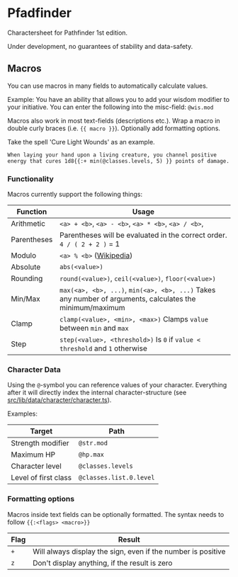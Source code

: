 # Pfadfinder

Charactersheet for Pathfinder 1st edition.

Under development, no guarantees of stability and data-safety.

## Macros

You can use macros in many fields to automatically calculate values.

Example: You have an ability that allows you to add your wisdom modifier to your initiative.
You can enter the following into the misc-field: `@wis.mod`

Macros also work in most text-fields (descriptions etc.).
Wrap a macro in double curly braces (i.e. `{{ macro }}`). Optionally add formatting options.

Take the spell 'Cure Light Wounds' as an example.

```
When laying your hand upon a living creature, you channel positive energy that cures 1d8{{:+ min(@classes.levels, 5) }} points of damage.
```

### Functionality

Macros currently support the following things:

| Function    | Usage                                                                                                    |
| ----------- | -------------------------------------------------------------------------------------------------------- |
| Arithmetic  | `<a> + <b>`, `<a> - <b>`, `<a> * <b>`, `<a> / <b>`,                                                      |
| Parentheses | Parentheses will be evaluated in the correct order. `4 / ( 2 + 2 )` = 1                                  |
| Modulo      | `<a> % <b>` ([Wikipedia](https://en.wikipedia.org/wiki/Modulo))                                          |
| Absolute    | `abs(<value>)`                                                                                           |
| Rounding    | `round(<value>)`, `ceil(<value>)`, `floor(<value>)`                                                      |
| Min/Max     | `max(<a>, <b>, ...)`, `min(<a>, <b>, ...)` Takes any number of arguments, calculates the minimum/maximum |
| Clamp       | `clamp(<value>, <min>, <max>)` Clamps `value` between `min` and `max`                                    |
| Step        | `step(<value>, <threshold>)` Is `0` if `value < threshold` and `1` otherwise                             |

### Character Data

Using the `@`-symbol you can reference values of your character. Everything after it will directly index the internal character-structure (see [src/lib/data/character/character.ts](src/lib/data/character/character.ts)).

Examples:

| Target               | Path                    |
| -------------------- | ----------------------- |
| Strength modifier    | `@str.mod`              |
| Maximum HP           | `@hp.max`               |
| Character level      | `@classes.levels`       |
| Level of first class | `@classes.list.0.level` |

### Formatting options

Macros inside text fields can be optionally formatted. The syntax needs to follow `{{:<flags> <macro>}}`

| Flag | Result                                                       |
| ---- | ------------------------------------------------------------ |
| `+`  | Will always display the sign, even if the number is positive |
| `z`  | Don't display anything, if the result is zero                |
